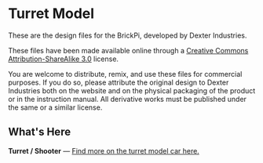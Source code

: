 Turret Model
=====

These are the design files for the BrickPi, developed by Dexter Industries.

These files have been made available online through a [Creative Commons Attribution-ShareAlike 3.0](http://creativecommons.org/licenses/by-sa/3.0/) license.

You are welcome to distribute, remix, and use these files for commercial purposes. If you do so, please attribute the original design to Dexter Industries both on the website and on the physical packaging of the product or in the instruction manual. All derivative works must be published under the same or a similar license.

## What's Here

**Turret / Shooter** — [Find more on the turret model car here.](http://www.dexterindustries.com/BrickPi/projects/shooter/)
